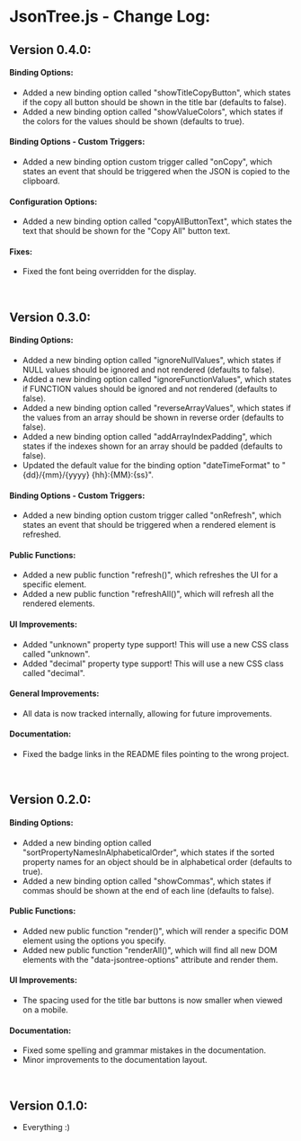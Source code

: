 # JsonTree.js - Change Log:

## Version 0.4.0:

#### **Binding Options:**
- Added a new binding option called "showTitleCopyButton", which states if the copy all button should be shown in the title bar (defaults to false).
- Added a new binding option called "showValueColors", which states if the colors for the values should be shown (defaults to true).

#### **Binding Options - Custom Triggers:**
- Added a new binding option custom trigger called "onCopy", which states an event that should be triggered when the JSON is copied to the clipboard.

#### **Configuration Options:**
- Added a new binding option called "copyAllButtonText", which states the text that should be shown for the "Copy All" button text.

#### **Fixes:**
- Fixed the font being overridden for the display.

<br>


## Version 0.3.0:

#### **Binding Options:**
- Added a new binding option called "ignoreNullValues", which states if NULL values should be ignored and not rendered (defaults to false).
- Added a new binding option called "ignoreFunctionValues", which states if FUNCTION values should be ignored and not rendered (defaults to false).
- Added a new binding option called "reverseArrayValues", which states if the values from an array should be shown in reverse order (defaults to false).
- Added a new binding option called "addArrayIndexPadding", which states if the indexes shown for an array should be padded (defaults to false).
- Updated the default value for the binding option "dateTimeFormat" to "{dd}/{mm}/{yyyy} {hh}:{MM}:{ss}".

#### **Binding Options - Custom Triggers:**
- Added a new binding option custom trigger called "onRefresh", which states an event that should be triggered when a rendered element is refreshed.

#### **Public Functions:**
- Added a new public function "refresh()", which refreshes the UI for a specific element.
- Added a new public function "refreshAll()", which will refresh all the rendered elements.

#### **UI Improvements:**
- Added "unknown" property type support! This will use a new CSS class called "unknown".
- Added "decimal" property type support! This will use a new CSS class called "decimal".

#### **General Improvements:**
- All data is now tracked internally, allowing for future improvements.

#### **Documentation:**
- Fixed the badge links in the README files pointing to the wrong project.

<br>


## Version 0.2.0:

#### **Binding Options:**
- Added a new binding option called "sortPropertyNamesInAlphabeticalOrder", which states if the sorted property names for an object should be in alphabetical order (defaults to true).
- Added a new binding option called "showCommas", which states if commas should be shown at the end of each line (defaults to false).

#### **Public Functions:**
- Added new public function "render()", which will render a specific DOM element using the options you specify.
- Added new public function "renderAll()", which will find all new DOM elements with the "data-jsontree-options" attribute and render them.

#### **UI Improvements:**
- The spacing used for the title bar buttons is now smaller when viewed on a mobile.

#### **Documentation:**
- Fixed some spelling and grammar mistakes in the documentation.
- Minor improvements to the documentation layout.

<br>


## Version 0.1.0:
- Everything :)